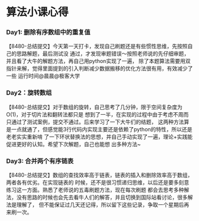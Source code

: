 # 算法小课心得
### Day1: 删除有序数组中的重复值
【8480-总结提交】今天第一天打卡，发现自己刷题还是有些惯性思维，先按照自己的思路解题，最后测试没
通过，才发现审题错误～按照老师说的先仔细审题，并且看了大牛的解题方法，再自己用python实现了一遍，
除了本题算法需要用双指针来解，觉得里面提到的引入判断减少数据搬移的优化方法很有用，有效减少了一些
运行时间@晨晨@极客大学
### Day2：旋转数组
【8480-总结提交】对于数组的旋转，自己思考了几分钟，限于空间复杂度为O(1)，对于切片法和翻转法都只是
想到了一半，在实现的过程中由于考虑不周而只通过了测试案例，提交不通过。后来学习了一下大牛们的结题，
这两种方法算是一点就通了，但感觉能3行代码内实现主要还是依赖了python的特性，所以还是老老实实重新啃
了一下环状替换法的思想，并自己手动实现了一遍，理论+实践能促进更好的认知。希望下次解题，自己也能想
出多种方法~
### Day3: 合并两个有序链表
【8480-总结提交】数组的查找效率高于链表，链表的插入和删除效率高于数组，两者各有优劣。在实现链表的
时候，还不是很习惯递归思维，以后还是要多刻意练习这一方面。熟悉了老师说的五毒刷题方法，现在每次刷题
都会去思考多种解法，没有思路的时候也会先去看牛人们的解答，并且切换到国际站看讨论，很多解法是理解了，
但不能保证过几天还记得，所以留下这些记录，争取一个星期后再来刷一次。

